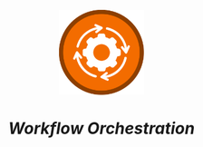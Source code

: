 <br />
<div align="center">
  <a href="#">
    <img src="./assets/orchestration.svg" height="150" alt="Orchestration Logo">
  </a>

<h1 align = "center">
<b><i>Workflow Orchestration</i></b>
</h1>

  <p align="center">
  </p>
</div>
<br />
